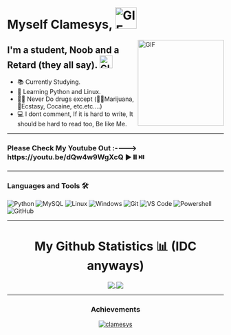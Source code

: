 # Myself Clamesys, <img width="50px" alt="GIF" src="https://media.tenor.com/images/3f12089a85c980dc2a5edb99a411b8a8/tenor.gif" />

<img align="right" alt="GIF" height="200px" src="https://media.tenor.com/images/de2a9b7bb8147c9c93a0d4e474550fbe/tenor.gif" />

## I'm a student, Noob and a Retard (they all say).  <img width="30px" alt="GIF" src="https://media.tenor.com/images/9dedc422b8dd9232a71f4e8ef1f69cc0/tenor.gif" />

- 📚 Currently Studying.
- 📙 Learning Python and Linux.
- 💪🏼 Never Do drugs except (🌿🚬Marijuana, 💉Ecstasy, Cocaine, etc.etc....)
- 💻 I dont comment, If it is hard to write, It should be hard to read too, Be like Me.
---
<h3 align="left">Please Check My Youtube Out :----> https://youtu.be/dQw4w9WgXcQ ▶️⏸️⏯️</h3>

---
### Languages and Tools 🛠 

![Python](http://img.shields.io/badge/-Python-3776AB?style=flat-square&logo=python&logoColor=ffffff)
![MySQL](https://img.shields.io/badge/-MySQL-4479A1?style=flat-square&logo=mysql&logoColor=ffffff)
![Linux](https://img.shields.io/badge/-Linux-FCC624?style=flat-square&logo=linux&logoColor=ffffff)
![Windows](http://img.shields.io/badge/-Windows-0078D6?style=flat-square&logo=windows&logoColor=ffffff)
![Git](https://img.shields.io/badge/-Git-%23F05032?style=flat-square&logo=git&logoColor=%23ffffff)
![VS Code](http://img.shields.io/badge/-VS%20Code-007ACC?style=flat-square&logo=visual-studio-code&logoColor=ffffff)
![Powershell](http://img.shields.io/badge/-Powershell-5391FE?style=flat-square&logo=powershell&logoColor=ffffff)
![GitHub](https://img.shields.io/badge/-GitHub-181717?style=flat-square&logo=github)
<br/>

---
<h1 align="center"> My Github Statistics 📊 (IDC anyways) </h1>

<div align="center"> 
     <a href="">
      <img align="center" src="https://github-readme-stats-sigma-five.vercel.app/api?username=clamesys&show_icons=true&include_all_commits=true&count_private=true&theme=react&line_height=33.5" />
    </a>
    <a href="">
      <img align="center" src="https://github-readme-stats.vercel.app/api/top-langs/?username=clamesys&theme=react&line_height=10&hide=css"/>
    </a>
</div
  
<br/>

---
<h3 align="center">Achievements</h3>
<p align="center"> <a href="https://maanasnair.in/trophies"><img src="https://github-profile-trophy.vercel.app/?username=clamesys&column=7&theme=onedark" alt="clamesys" /></a> </p>
